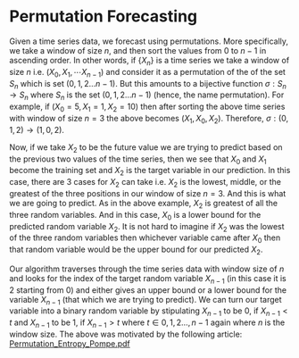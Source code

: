 # Permutation Forecasting

Given a time series data, we forecast using permutations. More specifically, we take a window of size $n$, and then sort the values from $0$ to $n-1$ in ascending order. In other words, if $\{ X_{n} \}$ is a time series we take a window of size $n$ i.e.  $(X_0, X_1, \cdots X_{n-1})$ and consider it as a permutation of the of the set  $S_{n}$ which is  set $(0,1,2 \dots n-1)$. But this amounts to a bijective function $\sigma : S_{n} \to S_{n}$ where $S_{n}$ is the set $(0,1,2 \dots n-1)$ (hence, the name permutation). For example, if $(X_{0}=5, X_{1}=1, X_{2}=10)$ then after sorting the above time series with window of size $n=3$ the above becomes $(X_{1},X_{0},X_{2})$. Therefore, $\sigma: (0,1,2)\to (1,0,2)$.

Now, if we take $X_{2}$ to be the future value we are trying to  predict based on the previous two values of the time series, then  we see that $X_{0}$ and $X_{1}$ become the training set and $X_{2}$ is the target variable in our prediction. In this case, there are $3$ cases for $X_{2}$ can take i.e. $X_{2}$ is the lowest, middle, or the greatest of the three positions in our window of size $n=3$. And this is what we are going to predict. As in the above example, $X_{2}$ is greatest of all the three random variables. And in this case, $X_{0}$ is a lower bound for the predicted random variable $X_{2}$. It is not hard to imagine if $X_{2}$ was the lowest of the three random variables then whichever variable came after $X_{0}$ then that random variable would be the upper bound for our predicted $X_{2}$. 


Our algorithm traverses through the time series data with window size of $n$ and looks for the index of the target random variable $X_{n-1}$ (in this case it is $2$ starting from $0$) and either gives an upper bound or a lower bound for the variable $X_{n-1}$ (that which we are trying to predict). We can turn our target variable into a binary random variable by stipulating $X_{n-1}$ to be $0$, if $X_{n-1} < t$ and $X_{n-1}$ to be $1$, if $X_{n-1} > t$ where $t\in { 0,1,2\dots,n-1 }$ again where $n$ is the window size. 
The above was motivated by the following article:
[Permutation_Entropy_Pompe.pdf](https://github.com/avartom/PermutationForecasting/files/10858144/Permutation_Entropy_Pompe.pdf)

